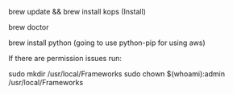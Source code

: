 brew update && brew install kops (Install)

brew doctor

brew install python (going to use python-pip for using aws)

If there are permission issues run:

sudo mkdir /usr/local/Frameworks
sudo chown $(whoami):admin /usr/local/Frameworks

